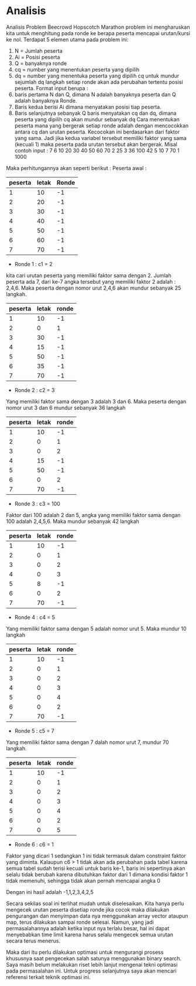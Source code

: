 # Analisis 

Analisis Problem Beecrowd Hopscotch Marathon
problem ini mengharuskan kita untuk menghitung pada ronde ke berapa peserta mencapai urutan/kursi ke nol.
Terdapat 5 elemen utama pada problem ini:
1.	N = Jumlah peserta
2.	Ai = Posisi peserta 
3.	Q = banyaknya ronde
4.	cq = number yang menentukan peserta yang dipilih
5.	dq = number yang menentuka peserta yang dipilih cq untuk mundur sejumlah dq langkah
setiap ronde akan ada perubahan tertentu posisi peserta. 
Format input berupa :
1.	baris pertama N dan Q, dimana N adalah banyaknya peserta dan Q adalah banyaknya Ronde.
2.	Baris kedua berisi Ai dimana menyatakan posisi tiap peserta.
3.	Baris selanjutnya sebanyak Q baris menyatakan cq dan dq, dimana peserta yang dipilih cq akan mundur sebanyak dq
Cara menentukan peserta mana yang bergerak setiap ronde adalah dengan mencocokkan antara cq dan urutan peserta. Kecocokan ini berdasarkan dari faktor yang sama. Jadi jika kedua variabel tersebut memiliki faktor yang sama (kecuali 1) maka peserta pada urutan tersebut akan bergerak.
Misal contoh input :
7 6
10 20 30 40 50 60 70
2 25
3 36
100 42
5 10
7 70
1 1000





Maka perhitungannya akan seperti berikut :
Peserta awal :

| peserta |	letak |	Ronde |
|----------|--------|--------|
| 1 | 10 | -1 |
| 2 | 20 | -1 |
| 3 | 30 | -1 |
| 4 | 40 | -1 |
| 5 | 50 | -1 |
| 6 | 60 | -1 |
| 7 | 70 | -1 |


-	Ronde 1 : c1 = 2

kita cari urutan peserta yang memiliki faktor sama dengan 2. Jumlah peserta ada 7, dari ke-7 angka tersebut yang memiliki faktor 2 adalah : 2,4,6. Maka peserta dengan nomor urut 2,4,6 akan mundur sebanyak 25 langkah.

| peserta |	letak |	ronde |
|----------|--------|--------|
| 1 | 10 |  -1 |
| 2 | 0	 |   1 |
| 3 | 30 |	-1 |
| 4 | 15 |	-1 |
| 5 | 50 |	-1 |
| 6 | 35 | 	-1 |
| 7 | 70 | 	-1 |


-	Ronde 2 : c2 = 3

Yang memiliki faktor sama dengan 3 adalah 3 dan 6. Maka peserta dengan nomor urut 3 dan 6 mundur sebanyak 36 langkah

| peserta |	letak |	ronde |
|----------|--------|--------|
| 1 |	10 | -1 |
| 2 |	0 | 1 |
| 3 |	0 | 2 |
| 4 |	15 | -1 |
| 5 |	50 | -1 |
| 6 |	0 | 2 |
| 7 |	70 | -1 |


-	Ronde 3 : c3 = 100

Faktor dari 100 adalah 2 dan 5, angka yang memiliki faktor sama dengan 100 adalah 2,4,5,6. Maka mundur sebanyak 42 langkah

| peserta |	letak |	ronde |
|----------|--------|--------|
| 1 |	10 |	-1 |
| 2 |	0 |	1 |
| 3 |	0 |	2 |
| 4 |	0 |	3 |
| 5 |	8 |	-1 |
| 6 |	0 |	2 |
| 7 |	70 |	-1 |


-	Ronde 4 : c4 = 5

Yang memiliki faktor sama dengan 5 adalah nomor urut 5. Maka mundur 10 langkah

| peserta |	letak |	ronde |
|----------|--------|--------|
| 1 |	10	 | -1 |
| 2 |	0 | 	1 |
| 3 |	0 | 	2 |
| 4 |	0 | 	3 |
| 5 |	0 | 	4 |
| 6 |	0 | 	2 |
| 7 |	70	 | -1 |


-	Ronde 5 : c5 = 7

Yang memiliki faktor sama dengan 7 dalah nomor urut 7, mundur 70 langkah.

| peserta |	letak |	ronde |
|----------|--------|--------|
| 1 |	10 | 	-1 |
| 2 |	0	 | 1 |
| 3 |	0	 | 2 |
| 4 |	0	 | 3 |
| 5 |	0	 | 4 |
| 6 |	0	 | 2 |
| 7 |	0	 | 5 |


-	Ronde 6 : c6 = 1

Faktor yang dicari 1 sedangkan 1 ini tidak termasuk dalam constraint faktor yang diminta. Kalaupun c6 > 1 tidak akan ada perubahan pada tabel karena semua tabel sudah terisi kecuali untuk baris ke-1, baris ini sepertinya akan selalu tidak berubah karena dibutuhkan faktor dari 1 dimana kondisi faktor 1 tidak memenuhi, sehingga tidak akan pernah mencapai angka 0

Dengan ini hasil adalah -1,1,2,3,4,2,5

Secara sekilas soal ini terlihat mudah untuk diselesaikan. Kita hanya perlu mengecek urutan peserta disetiap ronde jika cocok maka dilakukan pengurangan dan menyimpan data nya menggunakan array vector ataupun map, terus dilakukan sampai ronde selesai. Namun, yang jadi permasalahannya adalah ketika input nya terlalu besar, hal ini dapat menyebabkan time limit karena harus selalu mengecek semua urutan secara terus menerus. 


Maka dari itu perlu dilakukan optimasi untuk mengurangi prosess khususnya saat pengecekan salah satunya menggunakan binary search. Saya masih belum melakukan riset lebih lanjut mengenai tekni optimasi pada permasalahan ini. Untuk progress selanjutnya saya akan mencari referensi terkait teknik optimasi ini.


